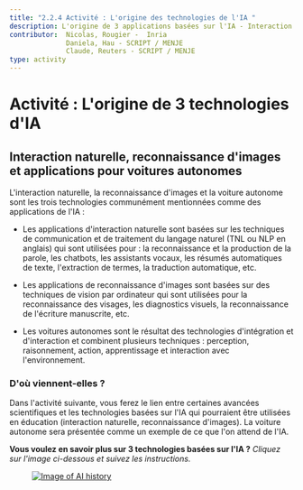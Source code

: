 ```yaml
---
title: "2.2.4 Activité : L'origine des technologies de l'IA "
description: L'origine de 3 applications basées sur l'IA - Interaction naturelle, Reconnaissance d'images et Voiture autonome.
contributor:  Nicolas, Rougier -  Inria
              Daniela, Hau - SCRIPT / MENJE
              Claude, Reuters - SCRIPT / MENJE
type: activity
---
```


# Activité : L'origine de 3 technologies d'IA

## Interaction naturelle, reconnaissance d'images et applications pour voitures autonomes

L'interaction naturelle, la reconnaissance d'images et la voiture autonome sont les trois technologies communément mentionnées comme des applications de l'IA :

- Les applications d'interaction naturelle sont basées sur les techniques de communication et de traitement du langage naturel (TNL ou NLP en anglais) qui sont utilisées pour : la reconnaissance et la production de la parole, les chatbots, les assistants vocaux, les résumés automatiques de texte, l'extraction de termes, la traduction automatique, etc.

- Les applications de reconnaissance d'images sont basées sur des techniques de vision par ordinateur qui sont utilisées pour la reconnaissance des visages, les diagnostics visuels, la reconnaissance de l'écriture manuscrite, etc.

- Les voitures autonomes sont le résultat des technologies d'intégration et d'interaction et combinent plusieurs techniques : perception, raisonnement, action, apprentissage et interaction avec l'environnement.

### D'où viennent-elles ?

Dans l'activité suivante, vous ferez le lien entre certaines avancées scientifiques et les technologies basées sur l'IA qui pourraient être utilisées en éducation (interaction naturelle, reconnaissance d'images). La voiture autonome sera présentée comme un exemple de ce que l'on attend de l'IA.

**Vous voulez en savoir plus sur 3 technologies basées sur l'IA ?**
_Cliquez sur l'image ci-dessous et suivez les instructions._

<a href="2-2-4-Activity-Discover-AI-innovations-FR/2-2-4-Origin-of-AI-innovations-FR.html" target="_blank"><figure>
  <img src="Images/AI-historical-timeline-FR.png" alt="Image of AI history" />
</figure></a>
